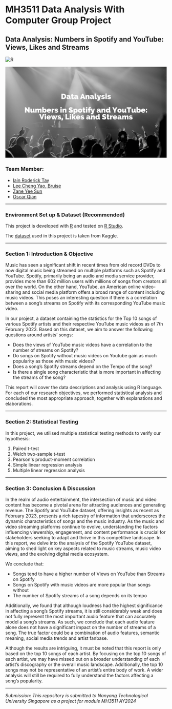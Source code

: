 # MH3511 Data Analysis With Computer Group Project

## Data Analysis: Numbers in Spotify and YouTube: Views, Likes and Streams

<div>
<img src="http://img.shields.io/badge/R-276DC3?style=flat-square&logo=r&logoColor=white" alt="R">

</div>

![Cover](./cover.png)

### Team Member:

- [Iain Roderick Tay](https://github.com/eeyearn)
- [Lee Cheng Yao, Bruise](https://github.com/chengyaolee)
- [Zane Yee Sun](https://github.com/zazzane)
- [Oscar Qian](https://github.com/oscarqjh)

---

### Environment Set up & Dataset (Recommended)

This project is developed with [R](https://www.r-project.org/) and tested on [R Studio](https://posit.co/download/rstudio-desktop/).

The [dataset](https://www.kaggle.com/datasets/salvatorerastelli/spotify-and-youtube/data) used in this project is taken from Kaggle.

---

### Section 1: Introduction & Objective

Music has seen a significant shift in recent times from old record DVDs to now digital music being streamed on multiple platforms such as Spotify and YouTube. Spotify, primarily being an audio and media service provider, provides more than 602 million users with millions of songs from creators all over the world. On the other hand, YouTube, an American online video-sharing and social media platform offers a broad range of content including music videos. This poses an interesting question if there is a correlation between a song’s streams on Spotify with its corresponding YouTube music video.

In our project, a dataset containing the statistics for the Top 10 songs of various Spotify artists and their respective YouTube music videos as of 7th February 2023. Based on this dataset, we aim to answer the following questions around artists’ songs:

- Does the views of YouTube music videos have a correlation to the number of streams on Spotify?
- Do songs on Spotify without music videos on Youtube gain as much popularity as those with music videos?
- Does a song’s Spotify streams depend on the Tempo of the song?
- Is there a single song characteristic that is more important in affecting the streams of the song?

This report will cover the data descriptions and analysis using R language. For each of our research objectives, we performed statistical analysis and concluded the most appropriate approach, together with explanations and elaborations.

---

### Section 2: Statistical Testing

In this project, we utilised multiple statistical testing methods to verify our hypothesis:

1. Paired t-test
2. Welch two-sample t-test
3. Pearson's product-moment correlation
4. Simple linear regression analysis
5. Multiple linear regression analysis

---

### Section 3: Conclusion & Discussion

In the realm of audio entertainment, the intersection of music and video content has become a pivotal arena for attracting audiences and generating revenue. The Spotify and YouTube dataset, offering insights as recent as February 2023, presents a rich tapestry of information that underscores the dynamic characteristics of songs and the music industry. As the music and video streaming platforms continue to evolve, understanding the factors influencing viewership, engagement, and content performance is crucial for stakeholders seeking to adapt and thrive in this competitive landscape. In this report, we delve into the analysis of the Spotify YouTube dataset, aiming to shed light on key aspects related to music streams, music video views, and the evolving digital media ecosystem.

We conclude that:

- Songs tend to have a higher number of Views on YouTube than Streams on Spotify
- Songs on Spotify with music videos are more popular than songs without
- The number of Spotify streams of a song depends on its tempo

Additionally, we found that although loudness had the highest significance in affecting a song’s Spotify streams, it is still considerably weak and does not fully represent the most important audio feature that can accurately model a song’s streams. As such, we conclude that each audio feature alone does not have a significant impact on the number of streams of a song. The true factor could be a combination of audio features, semantic meaning, social media trends and artist fanbase.

Although the results are intriguing, it must be noted that this report is only based on the top 10 songs of each artist. By focusing on the top 10 songs of each artist, we may have missed out on a broader understanding of each artist’s discography or the overall music landscape. Additionally, the top 10 songs may not be representative of an artist’s entire body of work. A wider analysis will still be required to fully understand the factors affecting a song’s popularity.

---

_Submission: This repository is submitted to Nanyang Technological University Singapore as a project for module MH3511 AY2024_

